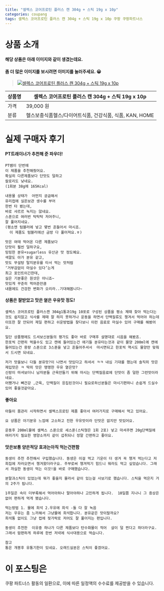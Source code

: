 ```yaml
---
title: "셀렉스 코어프로틴 플러스 캔 304g + 스틱 19g x 10p"
categories: coupang
tags: 셀렉스 코어프로틴 플러스 캔 304g + 스틱 19g x 10p 쿠팡 쿠팡파트너스
---
```

# 상품 소개
#### 해당 상품은 아래 이미지와 같이 생겼는데요. 
#### 좀 더 많은 이미지를 보시려면 이미지를 눌러주세요. 😀
> [![셀렉스 코어프로틴 플러스 캔 304g + 스틱 19g x 10p](https://static.coupangcdn.com/image/affiliate/banner/a3c876ee957e2f7e88d1f111788ca0d5@2x.jpg)](https://coupa.ng/bPnqq8)

상품명 | 셀렉스 코어프로틴 플러스 캔 304g + 스틱 19g x 10p
-------|-------
가격 | 39,000 원
분류 | 헬스보충식품헬스/다이어트식품, 건강식품, 식품, KAN, HOME

# 실제 구매자 후기

####    PT트래이너가 추천해 준 파우더!
    PT쌤이 단번에 
    이 제품을 추천해줬어요.
    확실히 다른제품보다 단맛도 덜하고 
    칼로리도 낮네요.
    (1회분 38g에 165Kcal)
    
    내용물 상태가  어떤지 궁금해서 
    유리컵에 실온보관 생수를 부어 
    한번 타 봤는데, 
    바로 샤르르 녹지는 않네요.
    스푼으로 여러번 탁탁탁 저어주니, 
    잘 풀어지네요. 
    (평소엔 텀블러에 넣고 몇번 흔들어서 마시죠. 
      이 제품도 텀블러에선 금방 다 풀어져요.ㅎ) 
    
    맛은 여태 먹어온 다른 제품보다 
    단맛이 훨씬 덜하구요, 
    밍밍한 분유+sugarless 유산균 맛 정도예요.
    색깔도 아가 분유 같고,
    맛도 무설탕 탈지분유를 타서 먹는 맛처럼 
    ‘거부감없이 마실수 있다’는게 
    최고 포인트이긴한데, 
    실은 기분좋은 원샷은 아니죠~
    맛있게 꾸준히 먹어준만큼 
    내몸에도 건겅한 변화가 오리라..기대해봅니다~

####    상품은 잘받았고 맛은 옅은 우유맛 정도!
    셀렉스 코어프로틴 플러스캔 304g1통과19g 10포로 구성된 상품을 평소 제때 찾아 먹는다는것도 쉽지않고 식사를 제때 잘 하지 못하거나 운동을 하면서 단백질류도 챙겨서 먹어야 하는데 이또한 잘 안되어 제일 편하고 쉬운방법을 찾다보니 이런 음료로 마실수 있어 구매를 해봤어요.
    
    일단 상품평에도 드셔보신분들의 평가도 좋아 바로 구매후 설명대로 시음을 해봤죠.
    한포씩 간편히 먹을수도 있고 캔에 들어있는건 애기들 분유타는것과 같이 물양 200ml에 캔에 들어있는건 용량 스푼으로 3스푼을 넣고 흔들어주셔서  마시면되고 한포씩 역시도 물양만 맞춰서 드시면 되네요.
    
    저가 맛을보니 다들 분유맛?이 나면서 맛있다고 하셔서 ㅋㅋ 내심 기대를 했는데 솔직히 맛은 제입맛은 ㅋ 딱히 맛은 맹맹한 우유 옅은맛?
    신랑이 마셔보더니 남자분들 근육만들기 위해 마시는 단백질음료에 단맛이 좀 덜한 그런맛이라네요.
    어쨌거나 뼈건강 ,근육, 단백질이 응집된것이니 필요로하신분들은 마시기편하니 손쉽게 드실수 있어 좋을것같아요.

####    좋아요
    아들이 몸관리 시작하면서 셀렉스프로틴 제품 좋아서 여러가지로 구매해서 먹고 있어요.
    
    요 상품은 아기분유 느낌에 고소하고 진한 우유맛이라 단맛은 없지만 맛있어요.
    
    운동후 200ml물에 셀렉스 스푼으로 세스푼(스틱형은 1회 2포) 넣고 마셔주면 20g단백질에 여러가지 필요한 영양소까지 같이 섭취되니 정말 간편하고 좋아요.

####    맛은보통 양은적당 효과는아직 먹는건편함
    동생이 추천 추천해서 구입했습니다. 동생은 이걸 먹고 기운이 더 생겨 꼭 챙겨 먹는다고 저희집에 자러오면서 챙겨왔더라구요. 주부로써 챙겨먹기 힘드니 뭐라도 먹고 싶었습니다. 그래서 까실한 동생이 먹는 이것!을 바로 구매했습니다.
    
    분말과스틱이 있었는데 뭐가 좋을지 몰라서 같이 있는걸 사보기로 했습니다. 스틱을 먹은지 거의 2주가 됩니다.
    
    1주일은 속이 더부룩해서 먹어아하나 말아야하나 고민하게 됩니다.  10일쯤 지나니 그 증상은 없어 편하게 먹게 됐습니다.
    
    먹는방법 1. 물에 희석 2.우유에 희석 -둘 다 잘 녹음
    저는 우유는 좀 느끼해서 그냥물에 희석합니다. 분유같은 맛이랄까요? 
    희석통 없이도 그냥 컵에 젖가락로 저어도 잘 풀어지는 편입니다.
    
    동생이 추천한  이유중 하나가 다른 제품보다 탄수화물이 적어  살이 덜 찐다고 하더라구요. 그래서 맘편하게 하루에 한번 저녁에 식사대용으로 먹습니다.
    
    참고
    통은 개봉후 유통기한이 있네요. 오래드실분은 스틱이 좋겠어요.

# 이 포스팅은
쿠팡 파트너스 활동의 일환으로, 이에 따른 일정액의 수수료를 제공받을 수 있습니다.


